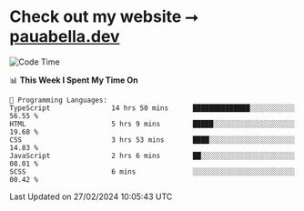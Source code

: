 # Check out my website ⭢ [pauabella.dev](https://pauabella.dev)

<!--START_SECTION:waka-->
![Code Time](http://img.shields.io/badge/Code%20Time-3%2C039%20hrs-blue)

📊 **This Week I Spent My Time On** 

```text
💬 Programming Languages: 
TypeScript               14 hrs 50 mins      ██████████████░░░░░░░░░░░   56.55 % 
HTML                     5 hrs 9 mins        █████░░░░░░░░░░░░░░░░░░░░   19.68 % 
CSS                      3 hrs 53 mins       ████░░░░░░░░░░░░░░░░░░░░░   14.83 % 
JavaScript               2 hrs 6 mins        ██░░░░░░░░░░░░░░░░░░░░░░░   08.01 % 
SCSS                     6 mins              ░░░░░░░░░░░░░░░░░░░░░░░░░   00.42 % 
```


 Last Updated on 27/02/2024 10:05:43 UTC
<!--END_SECTION:waka-->
